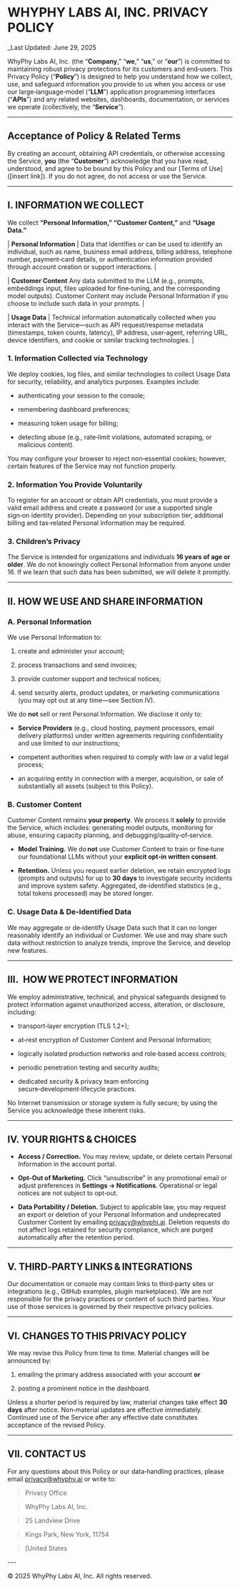 

# WHYPHY LABS AI, INC. PRIVACY POLICY  

_Last Updated: June 29, 2025   

  

WhyPhy Labs AI, Inc. (the “**Company**,” “**we**,” “**us**,” or “**our**”) is committed to maintaining robust privacy protections for its customers and end‑users. This Privacy Policy (“**Policy**”) is designed to help you understand how we collect, use, and safeguard information you provide to us when you access or use our large‑language‑model (“**LLM**”) application programming interfaces (“**APIs**”) and any related websites, dashboards, documentation, or services we operate (collectively, the “**Service**”).

  

---

  

## Acceptance of Policy & Related Terms  

  

By creating an account, obtaining API credentials, or otherwise accessing the Service, **you** (the “**Customer**”) acknowledge that you have read, understood, and agree to be bound by this Policy and our [Terms of Use]([insert link]). If you do not agree, do not access or use the Service.

  

---

  

## I. INFORMATION WE COLLECT  

  

We collect **“Personal Information,” “Customer Content,”** and **“Usage Data.”**  

| **Personal Information** | Data that identifies or can be used to identify an individual, such as name, business email address, billing address, telephone number, payment‑card details, or authentication information provided through account creation or support interactions. |

| **Customer Content**  Any data submitted to the LLM (e.g., prompts, embeddings input, files uploaded for fine‑tuning, and the corresponding model outputs). Customer Content may include Personal Information if you choose to include such data in your prompts. |

| **Usage Data** | Technical information automatically collected when you interact with the Service—such as API request/response metadata (timestamps, token counts, latency), IP address, user‑agent, referring URL, device identifiers, and cookie or similar tracking technologies. |

  

### 1. Information Collected via Technology  

  

We deploy cookies, log files, and similar technologies to collect Usage Data for security, reliability, and analytics purposes. Examples include:  

  

* authenticating your session to the console;  

* remembering dashboard preferences;  

* measuring token usage for billing;  

* detecting abuse (e.g., rate‑limit violations, automated scraping, or malicious content).  

  

You may configure your browser to reject non‑essential cookies; however, certain features of the Service may not function properly.

  

### 2. Information You Provide Voluntarily  

  

To register for an account or obtain API credentials, you must provide a valid email address and create a password (or use a supported single sign‑on identity provider). Depending on your subscription tier, additional billing and tax‑related Personal Information may be required.

  

### 3. Children’s Privacy  

  

The Service is intended for organizations and individuals **16 years of age or older**. We do not knowingly collect Personal Information from anyone under 16. If we learn that such data has been submitted, we will delete it promptly. 

  

---

  

## II. HOW WE USE AND SHARE INFORMATION  

  

### A. Personal Information  

  

We use Personal Information to:  

  

1. create and administer your account;  

2. process transactions and send invoices;  

3. provide customer support and technical notices;  

4. send security alerts, product updates, or marketing communications (you may opt out at any time—see Section IV).  

  

We do **not** sell or rent Personal Information. We disclose it only to:  

  

* **Service Providers** (e.g., cloud hosting, payment processors, email delivery platforms) under written agreements requiring confidentiality and use limited to our instructions;  

* competent authorities when required to comply with law or a valid legal process;  

* an acquiring entity in connection with a merger, acquisition, or sale of substantially all assets (subject to this Policy).  

  

### B. Customer Content  

  

Customer Content remains **your property**. We process it **solely** to provide the Service, which includes: generating model outputs, monitoring for abuse, ensuring capacity planning, and debugging/quality‑of‑service.  

  

* **Model Training.** We do **not** use Customer Content to train or fine‑tune our foundational LLMs without your **explicit opt‑in written consent**.  

* **Retention.** Unless you request earlier deletion, we retain encrypted logs (prompts and outputs) for up to **30 days** to investigate security incidents and improve system safety. Aggregated, de‑identified statistics (e.g., total tokens processed) may be stored longer.  

  

### C. Usage Data & De‑Identified Data  

  

We may aggregate or de‑identify Usage Data such that it can no longer reasonably identify an individual or Customer. We use and may share such data without restriction to analyze trends, improve the Service, and develop new features.

  

---

  

## III.&nbsp; HOW WE PROTECT INFORMATION  

  

We employ administrative, technical, and physical safeguards designed to protect information against unauthorized access, alteration, or disclosure, including:  

  

* transport‑layer encryption (TLS 1.2+);  

* at‑rest encryption of Customer Content and Personal Information;  

* logically isolated production networks and role‑based access controls;  

* periodic penetration testing and security audits;  

* dedicated security & privacy team enforcing secure‑development‑lifecycle practices.  

  

No Internet transmission or storage system is fully secure; by using the Service you acknowledge these inherent risks.

  

---

  

## IV. YOUR RIGHTS & CHOICES  

  

* **Access / Correction.** You may review, update, or delete certain Personal Information in the account portal.  

* **Opt‑Out of Marketing.** Click “unsubscribe” in any promotional email or adjust preferences in **Settings → Notifications**. Operational or legal notices are not subject to opt‑out.  

* **Data Portability / Deletion.** Subject to applicable law, you may request an export or deletion of your Personal Information and undeprecated Customer Content by emailing privacy@whyphi.ai. Deletion requests do not affect logs retained for security compliance, which are purged automatically after the retention period.

  

---

  

## V. THIRD‑PARTY LINKS & INTEGRATIONS  

  

Our documentation or console may contain links to third‑party sites or integrations (e.g., GitHub examples, plugin marketplaces). We are not responsible for the privacy practices or content of such third parties. Your use of those services is governed by their respective privacy policies.

  

---

  

## VI. CHANGES TO THIS PRIVACY POLICY  

  

We may revise this Policy from time to time. Material changes will be announced by:  

  

1. emailing the primary address associated with your account **or**  

2. posting a prominent notice in the dashboard.  

  

Unless a shorter period is required by law, material changes take effect **30 days** after notice. Non‑material updates are effective immediately. Continued use of the Service after any effective date constitutes acceptance of the revised Policy.

  

---

  

## VII. CONTACT US  

  

For any questions about this Policy or our data‑handling practices, please email privacy@whyphy.ai or write to:  

  

> Privacy Office  

> WhyPhy Labs AI, Inc.  

> 25 Landview Drive  

> Kings Park, New York, 11754  

> [United States 

  

---  

© 2025 WhyPhy Labs AI, Inc. All rights reserved.